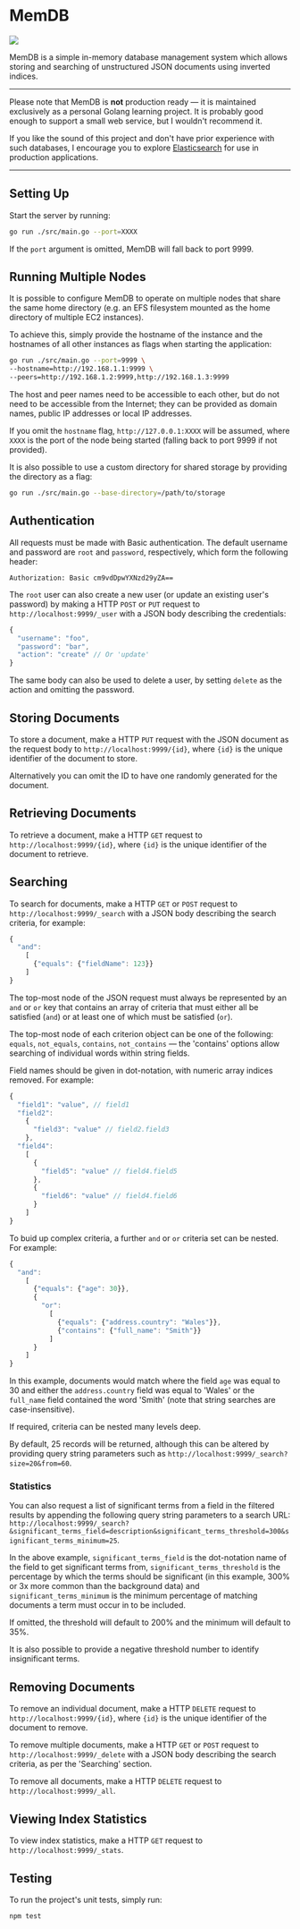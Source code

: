 # MemDB

![](https://travis-ci.org/D-L-M/mem-db.svg?branch=master)

MemDB is a simple in-memory database management system which allows storing and searching of unstructured JSON documents using inverted indices.

---

Please note that MemDB is **not** production ready — it is maintained exclusively as a personal Golang learning project. It is probably good enough to support a small web service, but I wouldn't recommend it.

If you like the sound of this project and don't have prior experience with such databases, I encourage you to explore [Elasticsearch](https://www.elastic.co/products/elasticsearch) for use in production applications.

---

## Setting Up

Start the server by running:

```bash
go run ./src/main.go --port=XXXX
```

If the `port` argument is omitted, MemDB will fall back to port 9999.

## Running Multiple Nodes

It is possible to configure MemDB to operate on multiple nodes that share the same home directory (e.g. an EFS filesystem mounted as the home directory of multiple EC2 instances).

To achieve this, simply provide the hostname of the instance and the hostnames of all other instances as flags when starting the application:

```bash
go run ./src/main.go --port=9999 \
--hostname=http://192.168.1.1:9999 \
--peers=http://192.168.1.2:9999,http://192.168.1.3:9999
```

The host and peer names need to be accessible to each other, but do not need to be accessible from the Internet; they can be provided as domain names, public IP addresses or local IP addresses.

If you omit the `hostname` flag, `http://127.0.0.1:XXXX` will be assumed, where `XXXX` is the port of the node being started (falling back to port 9999 if not provided).

It is also possible to use a custom directory for shared storage by providing the directory as a flag:

```bash
go run ./src/main.go --base-directory=/path/to/storage
```

## Authentication

All requests must be made with Basic authentication. The default username and password are `root` and `password`, respectively, which form the following header:

```
Authorization: Basic cm9vdDpwYXNzd29yZA==
```

The `root` user can also create a new user (or update an existing user's password) by making a HTTP `POST` or `PUT` request to `http://localhost:9999/_user` with a JSON body describing the credentials:

```javascript
{
  "username": "foo",
  "password": "bar",
  "action": "create" // Or 'update'
}
```

The same body can also be used to delete a user, by setting `delete` as the action and omitting the password.

## Storing Documents

To store a document, make a HTTP `PUT` request with the JSON document as the request body to `http://localhost:9999/{id}`, where `{id}` is the unique identifier of the document to store.

Alternatively you can omit the ID to have one randomly generated for the document.

## Retrieving Documents

To retrieve a document, make a HTTP `GET` request to `http://localhost:9999/{id}`, where `{id}` is the unique identifier of the document to retrieve.

## Searching

To search for documents, make a HTTP `GET` or `POST` request to `http://localhost:9999/_search` with a JSON body describing the search criteria, for example:

```javascript
{
  "and":
    [
      {"equals": {"fieldName": 123}}
    ]
}
```

The top-most node of the JSON request must always be represented by an `and` or `or` key that contains an array of criteria that must either all be satisfied (`and`) or at least one of which must be satisfied (`or`).

The top-most node of each criterion object can be one of the following: `equals`, `not_equals`, `contains`, `not_contains` — the 'contains' options allow searching of individual words within string fields.

Field names should be given in dot-notation, with numeric array indices removed. For example:

```javascript
{
  "field1": "value", // field1
  "field2":
    {
      "field3": "value" // field2.field3
    },
  "field4":
    [
      {
        "field5": "value" // field4.field5
      },
      {
        "field6": "value" // field4.field6
      }
    ]
}
```

To buid up complex criteria, a further `and` or `or` criteria set can be nested. For example:

```javascript
{
  "and":
    [
      {"equals": {"age": 30}},
      {
        "or":
          [
            {"equals": {"address.country": "Wales"}},
            {"contains": {"full_name": "Smith"}}
          ]
      }
    ]
}
```

In this example, documents would match where the field `age` was equal to 30 and either the `address.country` field was equal to 'Wales' or the `full_name` field contained the word 'Smith' (note that string searches are case-insensitive).

If required, criteria can be nested many levels deep.

By default, 25 records will be returned, although this can be altered by providing query string parameters such as `http://localhost:9999/_search?size=20&from=60`.

### Statistics

You can also request a list of significant terms from a field in the filtered results by appending the following query string parameters to a search URL: `http://localhost:9999/_search?&significant_terms_field=description&significant_terms_threshold=300&significant_terms_minimum=25`.

In the above example, `significant_terms_field` is the dot-notation name of the field to get significant terms from, `significant_terms_threshold` is the percentage by which the terms should be significant (in this example, 300% or 3x more common than the background data) and `significant_terms_minimum` is the minimum percentage of matching documents a term must occur in to be included.

If omitted, the threshold will default to 200% and the minimum will default to 35%.

It is also possible to provide a negative threshold number to identify insignificant terms.

## Removing Documents

To remove an individual document, make a HTTP `DELETE` request to `http://localhost:9999/{id}`, where `{id}` is the unique identifier of the document to remove.

To remove multiple documents, make a HTTP `GET` or `POST` request to `http://localhost:9999/_delete` with a JSON body describing the search criteria, as per the 'Searching' section.

To remove all documents, make a HTTP `DELETE` request to `http://localhost:9999/_all`.

## Viewing Index Statistics

To view index statistics, make a HTTP `GET` request to `http://localhost:9999/_stats`.

## Testing

To run the project's unit tests, simply run:

```bash
npm test
```